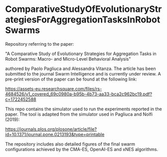 # ComparativeStudyOfEvolutionaryStrategiesForAggregationTasksInRobotSwarms

Repository referring to the paper:

"A Comparative Study of Evolutionary Strategies for Aggregation Tasks in Robot Swarms: Macro- and Micro-Level Behavioral Analysis"

authored by Paolo Pagliuca and Alessandra Vitanza. The article has been submitted to the journal Swarm Intelligence and is currently under review.
A pre-print version of the paper can be found at the following link:

https://assets-eu.researchsquare.com/files/rs-4684526/v1_covered_69c0980a-b95b-4b73-aa33-bca2c962bc19.pdf?c=1722452588

This repo contains the simulator used to run the experiments reported in the paper. The tool is adapted from the simulator used in Pagliuca and Nolfi (2019):

https://journals.plos.org/plosone/article/file?id=10.1371/journal.pone.0213193&type=printable

The repository includes also detailed figures of the final swarm configurations achieved by the CMA-ES, OpenAI-ES and xNES algorithms.
